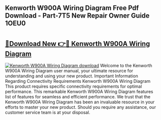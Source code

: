 ## Kenworth W900A Wiring Diagram Free Pdf Download - Part-7T5 New Repair Owner Guide 1OEU0

# <h2><a href="http://dfntiu9.blite.top/?on=Kenworth+W900A+Wiring+Diagram">🔗Download New 👉🔴 Kenworth W900A Wiring Diagram</a></h2>

[![Kenworth W900A Wiring Diagram download](https://i.imgur.com/lujVjoI.png)](http://dfntiu9.blite.top/?on=Kenworth+W900A+Wiring+Diagram)
Welcome to the Kenworth W900A Wiring Diagram user manual, your ultimate resource for understanding and using your new product. Important Information Regarding Connectivity Requirements Kenworth W900A Wiring Diagram This product requires specific connectivity requirements for optimal performance. This remarkable Kenworth W900A Wiring Diagram features list of features for seamless and efficient performance. We trust that the Kenworth W900A Wiring Diagram has been an invaluable resource in your efforts to master your new product. Should you require any assistance, our customer service team is at your disposal.
